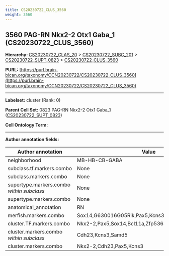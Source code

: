 ```yaml
---
title: CS20230722_CLUS_3560
weight: 3560
---
```

## 3560 PAG-RN Nkx2-2 Otx1 Gaba_1 (CS20230722_CLUS_3560)
<b>Hierarchy: </b>
[CS20230722_CLAS_20](../CS20230722_CLAS_20) >
[CS20230722_SUBC_201](../CS20230722_SUBC_201) >
[CS20230722_SUPT_0823](../CS20230722_SUPT_0823) >
[CS20230722_CLUS_3560](../CS20230722_CLUS_3560)

**PURL:** [https://purl.brain-bican.org/taxonomy/CCN20230722/CS20230722_CLUS_3560](https://purl.brain-bican.org/taxonomy/CCN20230722/CS20230722_CLUS_3560)

---


**Labelset:** cluster (Rank: 0)

**Parent Cell Set:** 0823 PAG-RN Nkx2-2 Otx1 Gaba_1 ([CS20230722_SUPT_0823](../CS20230722_SUPT_0823))



**Cell Ontology Term:** 

[MARKER GENES.]: #


---

[TRANSFERRED ANNOTATIONS.]: #


[AUTHOR ANNOTATION FIELDS.]: #


**Author annotation fields:**

| Author annotation | Value |
|-------------------|-------|
|neighborhood|MB-HB-CB-GABA|
|subclass.tf.markers.combo|None|
|subclass.markers.combo|None|
|supertype.markers.combo _within subclass_|None|
|supertype.markers.combo|None|
|anatomical_annotation|RN|
|merfish.markers.combo|Sox14,G630016G05Rik,Pax5,Kcns3,Samd5,Bcl11b,Gpr139|
|cluster.TF.markers.combo|Nkx2-2,Pax5,Sox14,Bcl11a,Zfp536,Tshz2|
|cluster.markers.combo _within subclass_|Cdh23,Kcns3,Samd5|
|cluster.markers.combo|Nkx2-2,Cdh23,Pax5,Kcns3|
